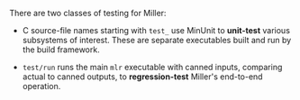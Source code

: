 There are two classes of testing for Miller:

* C source-file names starting with `test_` use MinUnit to **unit-test** various subsystems of interest.  These are separate executables built and run by the build framework.

* `test/run` runs the main `mlr` executable with canned inputs, comparing actual to canned outputs, to **regression-test** Miller's end-to-end operation.
